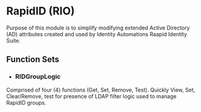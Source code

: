 # RapidID (RIO)

Purpose of this module is to simplify modifying extended Active Directory (AD) attributes created and used by Identity Automations Raapid Identity Suite.

## Function Sets
- ### RIDGroupLogic

Comprised of four (4) functions (Get, Set, Remove, Test).  Quickly View, Set, Clear/Remove, test for presence of LDAP filter logic used to manage RapidID groups.
